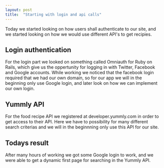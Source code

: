```yaml
---
layout: post
title:  "Starting with login and api calls"
---
```


Today we started looking on how users shall authenticate to our site, 
and we started looking on how we would use different API's to get recipies.

## Login authentication
For the login part we looked on something called Omniauth for Ruby on Rails, 
which give us the oppertunity for logging in with Twitter, Facebook and Google accounts. 
While working we noticed that the facebook login required that we had our own domain, 
so for our app we will in the beginning only use Google login, 
and later look on how we can implement our own login.

## Yummly API
For the food recipe API we registered at developer.yummly.com in order to get access to their API. 
Here we have to possibility for many different search criterias and we will in the beginnning
only use this API for our site. 

## Todays result
After many hours of working we got some Google login to work, and we were able to get a 
dynamic first page for searching in the Yummly API. 
